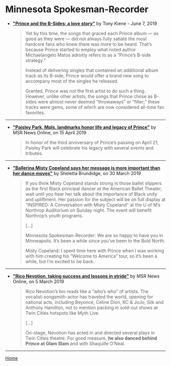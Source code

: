 
# Minnesota Spokesman-Recorder

 - [**"Prince and the B-Sides: a love story"**](http://spokesman-recorder.com/2019/06/07/prince-and-the-b-sides-a-love-story/) by Tony Kiene - June 7, 2019
 
    > Yet by this time, the songs that graced each Prince album — as good as they were — did not always fully satiate the most hardcore fans who knew there was more to be heard. That’s because Prince started to employ what noted author Michaelangelo Matos adroitly refers to as a “Prince’s B-side strategy.”
	>
	> Instead of delivering singles that contained an additional album track as its B-side, Prince would offer a brand new song to accompany most of the singles he released.
	>
	> Granted, Prince was not the first artist to do such a thing. However, unlike other artists, the songs that Prince chose as B-sides were almost never deemed “throwaways” or “filler;” these tracks were gems, some of which are now considered all-time fan favorites.
 
----

 - [**"Paisley Park, Mpls. landmarks honor life and legacy of Prince"**](http://spokesman-recorder.com/2019/04/15/paisley-park-mpls-landmarks-honor-life-and-legacy-of-prince/) by MSR News Online, on 15 April 2019
 
    > In honor of the third anniversary of Prince’s passing on April 21, Paisley Park will celebrate his legacy with several events and tributes.
 
---- 

 - [**"Ballerina Misty Copeland says her message is more important than her dance moves"**](http://spokesman-recorder.com/2019/03/30/ballerina-misty-copeland-says-her-message-is-more-important-than-her-dance-moves/) by Sheletta Brundidge, on 30 March 2019
 
    > If you think Misty Copeland stands strong in those ballet slippers as the first Black principal dancer at the American Ballet Theater, wait until you hear her talk about the importance of Black unity and upliftment. Her passion for the subject will be on full display at “INSPIRED: A Conversation with Misty Copeland” at the U of M’s Northrop Auditorium on Sunday night. The event will benefit Northrop’s youth programs.
    >
    > [...]
    >
    > Minnesota Spokesman-Recorder: We are so happy to have you in Minneapolis. It’s been a while since you’ve been to the Bold North.
    >
    > Misty Copeland:  I spent time here with Prince when I was working with him creating his “Welcome to America” tour, so it’s been a while, but I’m excited to be back.
    
---- 

 - [**"Rico Nevotion, taking success and lessons in stride"**](http://spokesman-recorder.com/2019/03/05/rico-nevotion-taking-success-and-lessons-in-stride/) by MSR News Online, on 5 March 2019
 
    > Rico Nevotion’s bio reads like a “who’s who” of artists. The vocalist-songsmith-actor has traveled the world, opening for national acts, including Beyoncé, Celine Dion, KC & JoJo, Silk and Anthony Hamilton, not to mention packing in sold-out shows at Twin Cities hotspots like Myth Live.
    >
    > [...]
    >
    > On-stage, Nevotion has acted in and directed several plays in Twin Cities theatre. For good measure, **he also danced behind Prince at Glam Slam** and with Shaquille O’Neal.

----

[Home](../)
